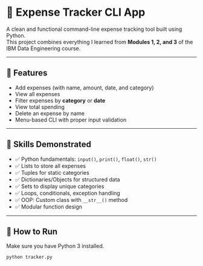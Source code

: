 # 💸 Expense Tracker CLI App

A clean and functional command-line expense tracking tool built using Python.  
This project combines everything I learned from **Modules 1, 2, and 3** of the IBM Data Engineering course.

---

## 🔧 Features

- Add expenses (with name, amount, date, and category)
- View all expenses
- Filter expenses by **category** or **date**
- View total spending
- Delete an expense by name
- Menu-based CLI with proper input validation

---

## 🧠 Skills Demonstrated

- ✅ Python fundamentals: `input()`, `print()`, `float()`, `str()`
- ✅ Lists to store all expenses
- ✅ Tuples for static categories
- ✅ Dictionaries/Objects for structured data
- ✅ Sets to display unique categories
- ✅ Loops, conditionals, exception handling
- ✅ OOP: Custom class with `__str__()` method
- ✅ Modular function design

---

## 📁 How to Run

Make sure you have Python 3 installed.

```bash
python tracker.py
